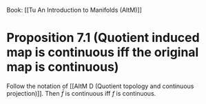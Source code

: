 Book: [[Tu An Introduction to Manifolds (AItM)]]
# Proposition 7.1 (Quotient induced map is continuous iff the original map is continuous)
Follow the notation of [[AItM D (Quotient topology and continuous projection)]].
Then $\bar{f}$ is continuous iff $f$ is continuous.